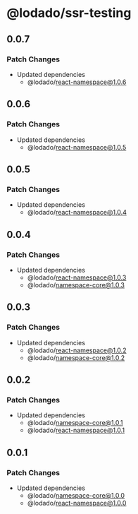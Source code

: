 # @lodado/ssr-testing

## 0.0.7

### Patch Changes

- Updated dependencies
  - @lodado/react-namespace@1.0.6

## 0.0.6

### Patch Changes

- Updated dependencies
  - @lodado/react-namespace@1.0.5

## 0.0.5

### Patch Changes

- Updated dependencies
  - @lodado/react-namespace@1.0.4

## 0.0.4

### Patch Changes

- Updated dependencies
  - @lodado/react-namespace@1.0.3
  - @lodado/namespace-core@1.0.3

## 0.0.3

### Patch Changes

- Updated dependencies
  - @lodado/react-namespace@1.0.2
  - @lodado/namespace-core@1.0.2

## 0.0.2

### Patch Changes

- Updated dependencies
  - @lodado/namespace-core@1.0.1
  - @lodado/react-namespace@1.0.1

## 0.0.1

### Patch Changes

- Updated dependencies
  - @lodado/namespace-core@1.0.0
  - @lodado/react-namespace@1.0.0
